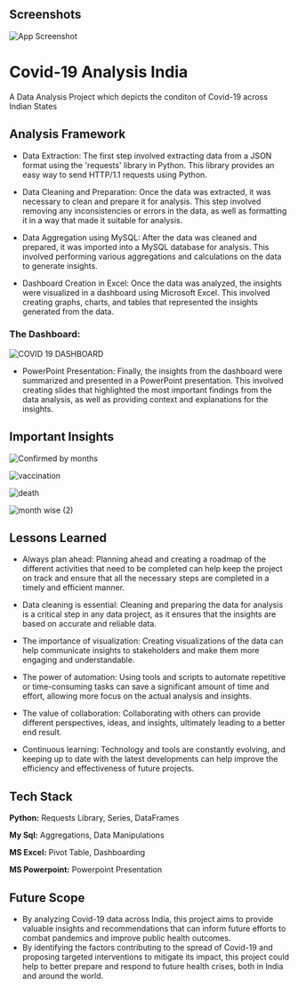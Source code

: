 ## Screenshots

![App Screenshot](https://preparecenter.org/wp-content/uploads/2020/05/IFRC-yellow-COVID-banner-1.png)


# Covid-19 Analysis India

A Data Analysis Project which depicts the conditon of Covid-19 across Indian States

## Analysis Framework

- Data Extraction: The first step involved extracting data from a JSON format using the 'requests' library in Python. This library provides an easy way to send HTTP/1.1 requests using Python.

- Data Cleaning and Preparation: Once the data was extracted, it was necessary to clean and prepare it for analysis. This step involved removing any inconsistencies or errors in the data, as well as formatting it in a way that made it suitable for analysis.

- Data Aggregation using MySQL: After the data was cleaned and prepared, it was imported into a MySQL database for analysis. This involved performing various aggregations and calculations on the data to generate insights.

- Dashboard Creation in Excel: Once the data was analyzed, the insights were visualized in a dashboard using Microsoft Excel. This involved creating graphs, charts, and tables that represented the insights generated from the data.

### The Dashboard:

![COVID 19 DASHBOARD](https://user-images.githubusercontent.com/128470731/235842391-c69cb3ae-d1e6-4ab7-b4d1-c862a922e165.png)

- PowerPoint Presentation: Finally, the insights from the dashboard were summarized and presented in a PowerPoint presentation. This involved creating slides that highlighted the most important findings from the data analysis, as well as providing context and explanations for the insights.

## Important Insights
![Confirmed by months](https://user-images.githubusercontent.com/128470731/235840252-18848f74-cb8f-4d04-a938-1e082ebe144a.png)

![vaccination](https://user-images.githubusercontent.com/128470731/235841434-e98b2cc6-98a3-4166-98e3-998abbe6c7c4.png)

![death](https://user-images.githubusercontent.com/128470731/235841643-37f583a5-d7a2-4261-94e1-986c94b45aeb.png)

![month wise (2)](https://user-images.githubusercontent.com/128470731/235841959-520c53fa-aaa5-49cc-9dc2-83ec65ee4798.png)

## Lessons Learned

- Always plan ahead: Planning ahead and creating a roadmap of the different activities that need to be completed can help keep the project on track and ensure that all the necessary steps are completed in a timely and efficient manner.

- Data cleaning is essential: Cleaning and preparing the data for analysis is a critical step in any data project, as it ensures that the insights are based on accurate and reliable data.

- The importance of visualization: Creating visualizations of the data can help communicate insights to stakeholders and make them more engaging and understandable.

- The power of automation: Using tools and scripts to automate repetitive or time-consuming tasks can save a significant amount of time and effort, allowing more focus on the actual analysis and insights.

- The value of collaboration: Collaborating with others can provide different perspectives, ideas, and insights, ultimately leading to a better end result.

- Continuous learning: Technology and tools are constantly evolving, and keeping up to date with the latest developments can help improve the efficiency and effectiveness of future projects.

## Tech Stack

**Python:** Requests Library, Series, DataFrames

**My Sql:** Aggregations, Data Manipulations

**MS Excel:** Pivot Table, Dashboarding

**MS Powerpoint:** Powerpoint Presentation

## Future Scope

- By analyzing Covid-19 data across India, this project aims to provide valuable insights and recommendations that can inform future efforts to combat pandemics and improve public health outcomes. 
- By identifying the factors contributing to the spread of Covid-19 and proposing targeted interventions to mitigate its impact, this project could help to better prepare and respond to future health crises, both in India and around the world.
